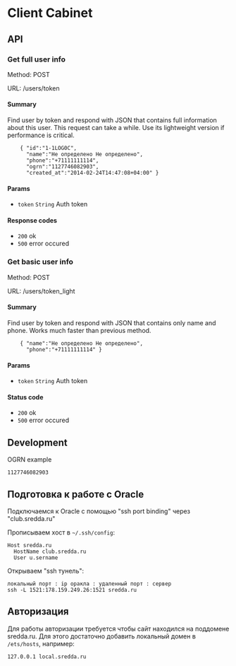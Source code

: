 # Client Cabinet

## API

### Get full user info

Method: POST

URL: /users/token

#### Summary

Find user by token and respond with JSON that contains full information about this user. This request can take a while. Use its lightweight version if performance is critical.

        { "id":"1-1LOG0C",
          "name":"Не определено Не определено",
          "phone":"+71111111114",
          "ogrn":"1127746082903",
          "created_at":"2014-02-24T14:47:08+04:00" }

#### Params

* `token`   `String`    Auth token

#### Response codes
* `200`   ok
* `500`   error occured

### Get basic user info

Method: POST

URL: /users/token_light

#### Summary

Find user by token and respond with JSON that contains only name and phone. Works much faster than previous method.

        { "name":"Не определено Не определено",
          "phone":"+71111111114" }

#### Params

* `token`   `String`    Auth token

#### Status code
* `200`   ok
* `500`   error occured

## Development

OGRN example

    1127746082903

## Подготовка к работе с Oracle

Подключаемся к Oracle с помощью "ssh port binding" через "club.sredda.ru"

Прописываем хост в `~/.ssh/config`:

    Host sredda.ru
      HostName club.sredda.ru
      User u.sername

Открываем "ssh тунель":

    локальный порт : ip оракла : удаленный порт : сервер
    ssh -L 1521:178.159.249.26:1521 sredda.ru

## Авторизация

Для работы авторизации требуется чтобы сайт находился на поддомене sredda.ru.
Для этого достаточно добавить локальный домен в `/ets/hosts`, например:

    127.0.0.1 local.sredda.ru